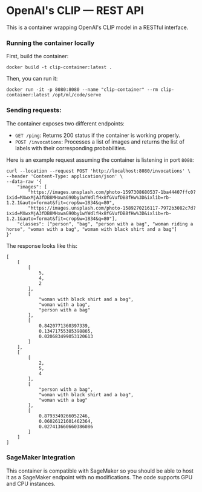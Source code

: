 # OpenAI's CLIP — REST API

This is a container wrapping OpenAI's CLIP model in a RESTful interface.

### Running the container locally

First, build the container:

```shell
docker build -t clip-container:latest .
```

Then, you can run it:

```shell
docker run -it -p 8080:8080 --name "clip-container" --rm clip-container:latest /opt/ml/code/serve
```

### Sending requests:

The container exposes two different endpoints:

- `GET /ping`: Returns 200 status if the container is working properly.
- `POST /invocations`: Processes a list of images and returns the list of labels with their corresponding probabilities.

Here is an example request assuming the container is listening in port `8080`:

```shell
curl --location --request POST 'http://localhost:8080/invocations' \
--header 'Content-Type: application/json' \
--data-raw '{
    "images": [
        "https://images.unsplash.com/photo-1597308680537-1ba44407ffc0?ixid=MXwxMjA3fDB8MHxwaG90by1wYWdlfHx8fGVufDB8fHw%3D&ixlib=rb-1.2.1&auto=format&fit=crop&w=1834&q=80",
        "https://images.unsplash.com/photo-1589270216117-7972b3082c7d?ixid=MXwxMjA3fDB8MHxwaG90by1wYWdlfHx8fGVufDB8fHw%3D&ixlib=rb-1.2.1&auto=format&fit=crop&w=1834&q=80"],
    "classes": ["person", "bag", "person with a bag", "woman riding a horse", "woman with a bag", "woman with black shirt and a bag"]
}'
```

The response looks like this:

```shell
[
    [
        [
            5,
            4,
            2
        ],
        [
            "woman with black shirt and a bag",
            "woman with a bag",
            "person with a bag"
        ],
        [
            0.8420771360397339,
            0.13471755385398865,
            0.020683499053120613
        ]
    ],
    [
        [
            2,
            5,
            4
        ],
        [
            "person with a bag",
            "woman with black shirt and a bag",
            "woman with a bag"
        ],
        [
            0.8793349266052246,
            0.06026121601462364,
            0.027413660660386086
        ]
    ]
]
```

### SageMaker Integration

This container is compatible with SageMaker so you should be able to host it as a SageMaker endpoint with no modifications. 
The code supports GPU and CPU instances.
